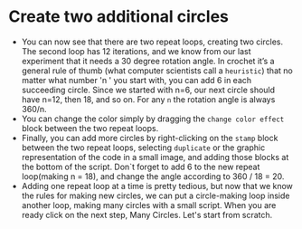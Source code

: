 # Create two additional circles

- You can now see that there are two repeat loops, creating two circles. The second loop has 12 iterations, and we know from our last experiment that it needs a 30 degree rotation angle. In crochet it’s a general rule of thumb (what computer scientists call a `heuristic`) that no matter what number 'n ' you start with, you can add 6 in each succeeding circle. Since we started with n=6, our next circle should have n=12, then 18, and so on. For any `n` the rotation angle is always 360/n.
- You can change the color simply by dragging the `change color effect` block between the two repeat loops.
- Finally, you can add more circles by right-clicking on the `stamp` block between the two repeat loops, selecting `duplicate` or the graphic representation of the code in a small image, and adding those blocks at the bottom of the script. Don`t forget to add 6 to the new repeat loop(making n = 18), and change the angle according to 360 / 18 = 20.
- Adding one repeat loop at a time is pretty tedious, but now that we know the rules for making new circles, we can put a circle-making loop inside another loop, making many circles with a small script. When you are ready click on the next step, Many Circles. Let's start from scratch.</li >
